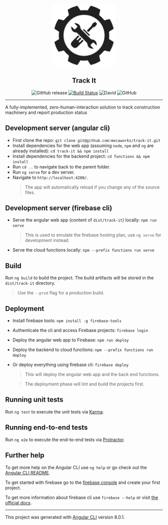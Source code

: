 <div align="center">
  <img src="./src/favicon.ico" width="200" alt="Track It Logo" />
  <h2>Track It</h2>

![GitHub release](https://img.shields.io/github/release/mecaworks/track-it.svg?color=%23f441be)
[![Build Status](https://travis-ci.org/mecaworks/track-it.svg?branch=master)](https://travis-ci.org/mecaworks/track-it)
![David](https://img.shields.io/david/mecaworks/track-it.svg)
![GitHub](https://img.shields.io/github/license/mecaworks/track-it.svg?color=%232196F3)

</div>

---

A fully-implemented, zero-human-interaction solution to track construction machinery and report production status

## Development server (angular cli)

- First clone the repo: `git clone git@github.com:mecaworks/track-it.git`
- Install dependencies for the web app (assuming `node`, `npm` and `ng` are already installed): `cd track-it && npm install`
- Install dependencies for the backend project: `cd functions && npm install`
- Run `cd ..` to navigate back to the parent folder.
- Run `ng serve` for a dev server.
- Navigate to `http://localhost:4200/`.
  > The app will automatically reload if you change any of the source files.

## Development server (firebase cli)

- Serve the angular web app (content of `dist/track-it`) locally: `npm run serve`
  > This is used to emulate the firebase hosting plan, use `ng serve` for development instead.
- Serve the cloud functions locally: `npm --prefix functions run serve`

## Build

Run `ng build` to build the project. The build artifacts will be stored in the `dist/track-it` directory.

> Use the `--prod` flag for a production build.

## Deployment

- Install firebase tools: `npm install -g firebase-tools`
- Authenticate the cli and access Firebase projects: `firebase login`
- Deploy the angular web app to Firebase: `npm run deploy`
- Deploy the backend to cloud functions: `npm --prefix functions run deploy`
- Or deploy everything using firebase cli: `firebase deploy`

  > This will deploy the angular web app and the back end functions.

  > The deployment phase will lint and build the projects first.

## Running unit tests

Run `ng test` to execute the unit tests via [Karma](https://karma-runner.github.io).

## Running end-to-end tests

Run `ng e2e` to execute the end-to-end tests via [Protractor](http://www.protractortest.org/).

## Further help

To get more help on the Angular CLI use `ng help` or go check out the [Angular CLI README](https://github.com/angular/angular-cli/blob/master/README.md).

To get started with firebase go to the [firebase console](https://console.firebase.google.com/) and create your first project.

To get more information about firebase cli use `firebase --help` or visit [the official docs](https://firebase.google.com/docs/cli/).

---

This project was generated with [Angular CLI](https://github.com/angular/angular-cli) version 8.0.1.
